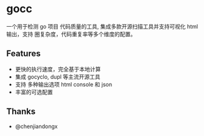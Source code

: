 # gocc

一个用于检测 go 项目 代码质量的工具, 集成多款开源扫描工具并支持可视化 html 输出，支持 圈复杂度，代码重复率等多个维度的配置。

## Features

- 更快的执行速度，完全基于本地计算
- 集成 gocyclo, dupl 等主流开源工具
- 支持 多种输出选项 html console 和 json
- 丰富的可选配置

## Thanks

- @chenjiandongx